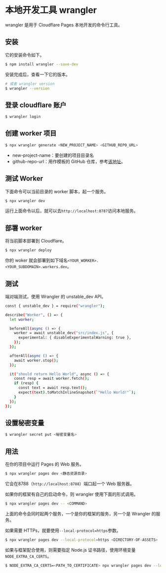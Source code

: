 # 本地开发工具 wrangler

wrangler 是用于 Cloudflare Pages 本地开发的命令行工具。

## 安装

它的安装命令如下。

```bash
$ npm install wrangler --save-dev
```

安装完成后，查看一下它的版本。

```bash
# 或者 wrangler version
$ wrangler --version
```

## 登录 cloudflare 账户

```bash
$ wrangler login 
```

## 创建 worker 项目

```bash
$ npx wrangler generate <NEW_PROJECT_NAME> <GITHUB_REPO_URL>
```

- new-project-name：要创建的项目目录名
- github-repo-url：用作模板的 GitHub 仓库，参考[该地址](https://github.com/cloudflare/workers-sdk/tree/main/templates)。

## 测试 Worker

下面命令可以当前目录的 worker 脚本，起一个服务。

```bash
$ npx wrangler dev
```

运行上面命令以后，就可以去`http://localhost:8787`访问本地服务。

## 部署 worker

将当前脚本部署到 Cloudflare。

```bash
$ npx wrangler deploy
```

你的 woker 就会部署到如下域名`<YOUR_WORKER>.<YOUR_SUBDOMAIN>.workers.dev`。

## 测试

端对端测试，使用 Wrangler 的 unstable_dev API。

```bash
const { unstable_dev } = require("wrangler");

describe("Worker", () => {
  let worker;

  beforeAll(async () => {
    worker = await unstable_dev("src/index.js", {
      experimental: { disableExperimentalWarning: true },
    });
  });

  afterAll(async () => {
    await worker.stop();
  });

  it("should return Hello World", async () => {
    const resp = await worker.fetch();
    if (resp) {
      const text = await resp.text();
      expect(text).toMatchInlineSnapshot(`"Hello World!"`);
    }
  });
});
```

## 设置秘密变量

```bash
$ wrangler secret put <秘密变量名>
```

## 用法

在你的项目中运行 Pages 的 Web 服务。

```bash
$ npx wrangler pages dev <静态资源目录>
```

它会在8788（`http://localhost:8788`）端口起一个 Web 服务器。

如果你的框架有自己的启动命令，则 wrangler 使用下面的形式调用。

```bash
$ npx wrangler pages dev -- <COMMAND>
```

上面的命令会同时起两个服务，一个是你的框架的服务，另一个是 Wrangler 的服务。

如果需要 HTTPs，就要使用`--local-protocol=https`参数。

```bash
$ npx wrangler pages dev --local-protocol=https <DIRECTORY-OF-ASSETS>
```

如果与框架配合使用，则需要指定 Node.js 证书路径，使用环境变量`NODE_EXTRA_CA_CERTS`。

```bash
$ NODE_EXTRA_CA_CERTS=<PATH_TO_CERTIFICATE> npx wrangler pages dev --local-protocol=https -- <COMMAND>
```